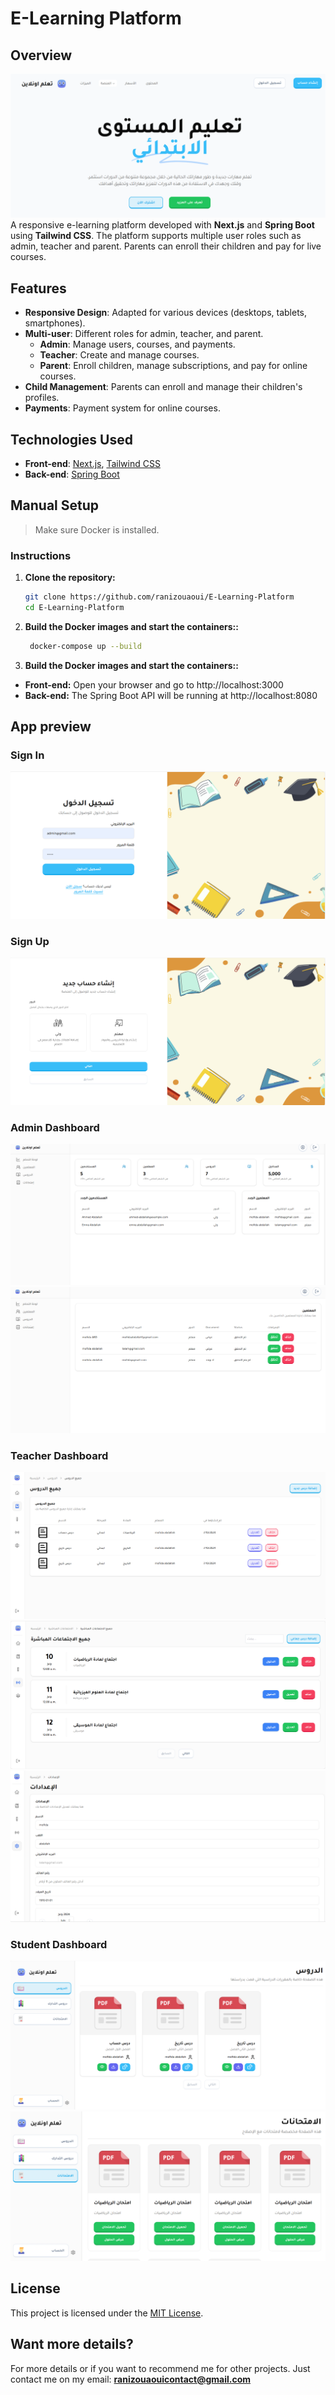 # E-Learning Platform

## Overview
![Home Page](./Pictures/home.png)
A responsive e-learning platform developed with **Next.js** and **Spring Boot** using **Tailwind CSS**. The platform supports multiple user roles such as admin, teacher and parent. Parents can enroll their children and pay for live courses.
 

## Features
- **Responsive Design**: Adapted for various devices (desktops, tablets, smartphones).
- **Multi-user**: Different roles for admin, teacher, and parent.
  - **Admin**: Manage users, courses, and payments.
  - **Teacher**: Create and manage courses.
  - **Parent**: Enroll children, manage subscriptions, and pay for online courses.
- **Child Management**: Parents can enroll and manage their children's profiles.
- **Payments**: Payment system for online courses.

## Technologies Used
- **Front-end**: [Next.js](https://nextjs.org/), [Tailwind CSS](https://tailwindcss.com/)
- **Back-end**: [Spring Boot](https://spring.io/projects/spring-boot)

## Manual Setup

 <blockquote>
<p dir="auto">Make sure Docker is installed.</p>
</blockquote>

### Instructions
1. **Clone the repository:**
   ```bash
   git clone https://github.com/ranizouaoui/E-Learning-Platform
   cd E-Learning-Platform
   ```
2. **Build the Docker images and start the containers::**
   ```bash
    docker-compose up --build
   ```

3. **Build the Docker images and start the containers::**

- **Front-end:** Open your browser and go to http://localhost:3000
- **Back-end:** The Spring Boot API will be running at http://localhost:8080


## App preview

### Sign In
![Sign In](./Pictures/sign-in.png)

### Sign Up
![Sign Up](./Pictures/sign-up.png)

### Admin Dashboard
![Admin Dashboard 1](./Pictures/admin-1.png)
![Admin Dashboard 2](./Pictures/admin-2.png)

### Teacher Dashboard
![Teacher Dashboard 1](./Pictures/teacher-1.png)
![Teacher Dashboard 2](./Pictures/teacher-2.png)
![Teacher Dashboard 3](./Pictures/teacher-3.png)

### Student Dashboard
![Student Dashboard 1](./Pictures/student-1.png)
![Student Dashboard 2](./Pictures/student-2.png)

## License

This project is licensed under the [MIT License](LICENSE).

 ## Want more details?
 
 For more details or if you want to recommend me for other projects. Just contact me on my email: <strong> ranizouaouicontact@gmail.com </strong>
